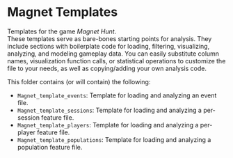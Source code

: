 # Magnet Templates

Templates for the game _Magnet Hunt_.  
These templates serve as bare-bones starting points for analysis.
They include sections with boilerplate code for loading, filtering, visualizing, analyzing, and modeling gameplay data.
You can easily substitute column names, visualization function calls, or statistical operations to customize the file to your needs, as well as copying/adding your own analysis code.

This folder contains (or will contain) the following:

- `Magnet_template_events`: Template for loading and analyzing an event file.
- `Magnet_template_sessions`: Template for loading and analyzing a per-session feature file.
- `Magnet_template_players`: Template for loading and analyzing a per-player feature file.
- `Magnet_template_populations`: Template for loading and analyzing a population feature file.
